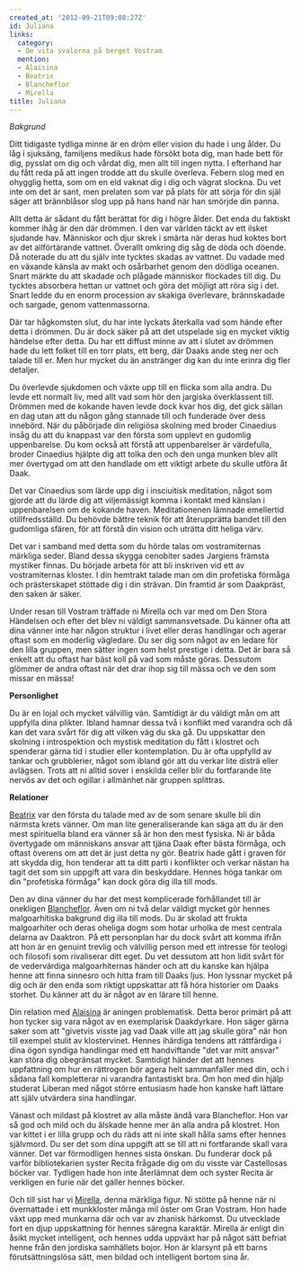 ```yaml
---
created_at: '2012-09-21T09:08:27Z'
id: Juliana
links:
  category:
  - De vita svalorna på berget Vostram
  mention:
  - Alaisina
  - Beatrix
  - Blancheflor
  - Mirella
title: Juliana
---
```


*Bakgrund*

Ditt tidigaste tydliga minne är en dröm eller vision du hade i ung ålder. Du låg i sjuksäng,
familjens medikus hade försökt bota dig, man hade bett för dig, pysslat om dig och vårdat dig, men
allt till ingen nytta. I efterhand har du fått reda på att ingen trodde att du skulle överleva.
Febern slog med en ohygglig hetta, som om en eld vaknat dig i dig och vägrat slockna. Du vet inte om
det är sant, men prelaten som var på plats för att sörja för din själ säger att brännblåsor slog upp
på hans hand när han smörjde din panna.

Allt detta är sådant du fått berättat för dig i högre ålder. Det enda du faktiskt kommer ihåg är den
där drömmen. I den var världen täckt av ett ilsket sjudande hav. Människor och djur skrek i smärta
när deras hud koktes bort av det allförtärande vattnet. Överallt omkring dig såg de döda och döende.
Då noterade du att du själv inte tycktes skadas av vattnet. Du vadade med en växande känsla av makt
och osårbarhet genom den dödliga oceanen. Snart märkte du att skadade och plågade människor
flockades till dig. Du tycktes absorbera hettan ur vattnet och göra det möjligt att röra sig i det.
Snart ledde du en enorm procession av skakiga överlevare, brännskadade och sargade, genom
vattenmassorna.

Där tar hågkomsten slut, du har inte lyckats återkalla vad som hände efter detta i drömmen. Du är
dock säker på att det utspelade sig en mycket viktig händelse efter detta. Du har ett diffust minne
av att i slutet av drömmen hade du lett folket till en torr plats, ett berg, där Daaks ande steg ner
och talade till er. Men hur mycket du än anstränger dig kan du inte erinra dig fler detaljer.

Du överlevde sjukdomen och växte upp till en flicka som alla andra. Du levde ett normalt liv, med
allt vad som hör den jargiska överklassent till. Drömmen med de kokande haven levde dock kvar hos
dig, det gick sällan en dag utan att du någon gång stannade till och funderade över dess innebörd.
När du påbörjade din religiösa skolning med broder Cinaedius insåg du att du knappast var den första
som upplevt en gudomlig uppenbarelse. Du kom också att förstå att uppenbarelser är värdefulla,
broder Cinaedius hjälpte dig att tolka den och den unga munken blev allt mer övertygad om att den
handlade om ett viktigt arbete du skulle utföra åt Daak.

Det var Cinaedius som lärde upp dig i insciuitisk meditation, något som gjorde att du lärde dig att
viljemässigt komma i kontakt med känslan i uppenbarelsen om de kokande haven. Meditationenen lämnade
emellertid otillfredsställd. Du behövde bättre teknik för att återupprätta bandet till den gudomliga
sfären, för att förstå din vision och uträtta ditt heliga värv.

Det var i samband med detta som du hörde talas om vostramiternas märkliga seder. Bland dessa skygga
cenobiter sades Jargiens främsta mystiker finnas. Du började arbeta för att bli inskriven vid ett av
vostramiternas kloster. I din hemtrakt talade man om din profetiska förmåga och prästerskapet
stöttade dig i din strävan. Din framtid är som Daakpräst, den saken är säker.

Under resan till Vostram träffade ni Mirella och var med om Den Stora Händelsen och efter det blev
ni väldigt sammansvetsade. Du känner ofta att dina vänner inte har någon struktur i livet eller
deras handlingar och agerar oftast som en moderlig vägledare. Du ser dig som något av en ledare för
den lilla gruppen, men sätter ingen som helst prestige i detta. Det är bara så enkelt att du oftast
har bäst koll på vad som måste göras. Dessutom glömmer de andra oftast när det drar ihop sig till
mässa och ve den som missar en mässa!

**Personlighet**

Du är en lojal och mycket välvillig vän. Samtidigt är du väldigt mån om att uppfylla dina plikter.
Ibland hamnar dessa två i konflikt med varandra och då kan det vara svårt för dig att vilken väg du
ska gå. Du uppskattar den skolning i introspektion och mystisk meditation du fått i klostret och
spenderar gärna tid i studier eller kontemplation. Du är ofta uppfylld av tankar och grubblerier,
något som ibland gör att du verkar lite disträ eller avlägsen. Trots att ni alltid sover i enskilda
celler blir du fortfarande lite nervös av det och ogillar i allmänhet när gruppen splittras.

**Relationer**

[Beatrix] var den första du talade med av de som senare skulle bli din närmsta krets vänner. Om man
lite generaliserande kan säga att du är den mest spirituella bland era vänner så är hon den mest
fysiska. Ni är båda övertygade om människans ansvar att tjäna Daak efter bästa förmåga, och oftast
överens om att det är just detta ny gör. Beatrix hade gått i graven för att skydda dig, hon tenderar
att ta ditt parti i konflikter och verkar nästan ha tagit det som sin uppgift att vara din
beskyddare. Hennes höga tankar om din "profetiska förmåga" kan dock göra dig illa till mods.

Den av dina vänner du har det mest komplicerade förhållandet till är onekligen [Blancheflor]. Även
om ni två delar väldigt mycket gör hennes malgoarhitiska bakgrund dig illa till mods. Du är skolad
att frukta malgoarhiter och deras oheliga dogm som hotar urholka de mest centrala delarna av
Daaktron. På ett personplan har du dock svårt att komma ifrån att hon är en genuint trevlig och
välvillig person med ett intresse för teologi och filosofi som rivaliserar ditt eget. Du vet
dessutom att hon lidit svårt för de vedervärdiga malgoarhiternas händer och att du kanske kan hjälpa
henne att finna sinnesro och hitta fram till Daaks ljus. Hon lyssnar mycket på dig och är den enda
som riktigt uppskattar att få höra historier om Daaks storhet. Du känner att du är något av en
lärare till henne.

Din relation med [Alaisina] är aningen problematisk. Detta beror primärt på att hon tycker sig vara
något av en exemplarisk Daakdyrkare. Hon säger gärna saker som att "givetvis visste jag vad Daak
ville att jag skulle göra" när hon till exempel stulit av klostervinet. Hennes ihärdiga tendens att
rättfärdiga i dina ögon syndiga handlingar med ett handviftande "det var mitt ansvar" kan störa dig
obegränsat mycket. Samtidigt händer det att hennes uppfattning om hur en rättrogen bör agera helt
sammanfaller med din, och i sådana fall kompletterar ni varandra fantastiskt bra. Om hon med din
hjälp studerat Liberan med något större entusiasm hade hon kanske haft lättare att själv utvärdera
sina handlingar.

Vänast och mildast på klostret av alla måste ändå vara Blancheflor. Hon var så god och mild och du
älskade henne mer än alla andra på klostret. Hon var kittet i er lilla grupp och du räds att ni inte
skall hålla sams efter hennes självmord. Du ser det som dina uppgift att se till att ni fortfarande
skall vara vänner. Det var förmodligen hennes sista önskan. Du funderar dock på varför
bibliotekarien syster Recita frågade dig om du visste var Castellosas böcker var. Tydligen hade hon
inte återlämnat dem och syster Recita är verkligen en furie när det gäller hennes böcker.

Och till sist har vi [Mirella], denna märkliga figur. Ni stötte på henne när ni övernattade i ett
munkkloster många mil öster om Gran Vostram. Hon hade växt upp med munkarna där och var av zhanisk
härkomst. Du utvecklade fort en djup uppskattning för hennes säregna karaktär. Mirella är enligt din
åsikt mycket intelligent, och hennes udda uppväxt har på något sätt befriat henne från den jordiska
samhällets bojor. Hon är klarsynt på ett barns förutsättningslösa sätt, men bildad och intelligent
bortom sina år.

  [Beatrix]: Beatrix
  [Blancheflor]: Blancheflor
  [Alaisina]: Alaisina
  [Mirella]: Mirella